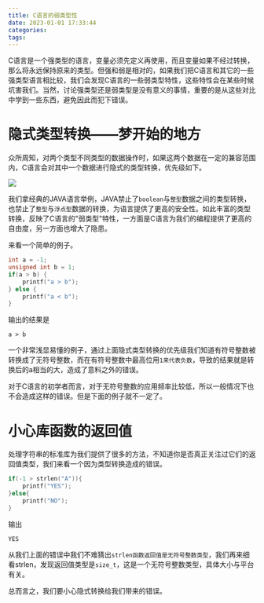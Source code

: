 ```yaml
---
title: C语言的弱类型性
date: 2023-01-01 17:33:44
categories:
tags:
---
```


C语言是一个强类型的语言，变量必须先定义再使用，而且变量如果不经过转换，那么将永远保持原来的类型。但强和弱是相对的，如果我们把C语言和其它的一些强类型语言相比较，我们会发现C语言的一些弱类型特性，这些特性会在某些时候坑害我们。当然，讨论强类型还是弱类型是没有意义的事情，重要的是从这些对比中学到一些东西，避免因此而犯下错误。

# 隐式类型转换——梦开始的地方

众所周知，对两个类型不同类型的数据操作时，如果这两个数据在一定的兼容范围内，C语言会对其中一个数据进行隐式的类型转换，优先级如下。

![](https://skynesserblog.oss-cn-hangzhou.aliyuncs.com/C%E8%AF%AD%E8%A8%80%E7%9A%84%E5%BC%B1%E7%B1%BB%E5%9E%8B%E6%80%A7%E5%92%8C%E6%95%B0%E6%8D%AE%E5%AD%98%E5%82%A81.png)

我们拿经典的JAVA语言举例，JAVA禁止了`boolean`与`整型`数据之间的类型转换，也禁止了`整型`与`浮点型`数据的转换，为语言提供了更高的安全性。如此丰富的类型转换，反映了C语言的"弱类型"特性，一方面是C语言为我们的编程提供了更高的自由度，另一方面也增大了隐患。

来看一个简单的例子。

```c
int a = -1;
unsigned int b = 1;
if(a > b) {
    printf("a > b");
} else {
    printf("a < b");
}
```

输出的结果是

```
a > b
```

一个非常浅显易懂的例子，通过上面隐式类型转换的优先级我们知道有符号整数被转换成了无符号整数，而在有符号整数中最高位用`1来代表负数`，导致的结果就是转换后的a相当的大，造成了意料之外的错误。

对于C语言的初学者而言，对于无符号整数的应用频率比较低，所以一般情况下也不会造成这样的错误。但是下面的例子就不一定了。

# 小心库函数的返回值

处理字符串的标准库为我们提供了很多的方法，不知道你是否真正关注过它们的返回值类型，我们来看一个因为类型转换造成的错误。

```c
if(-1 > strlen("A")){
    printf("YES");
}else{
    printf("NO");
}
```

输出

```
YES
```

从我们上面的错误中我们不难猜出`strlen函数返回值是无符号整数类型`，我们再来细看strlen，发现返回值类型是`size_t`，这是一个无符号整数类型，具体大小与平台有关。

总而言之，我们要小心隐式转换给我们带来的错误。
